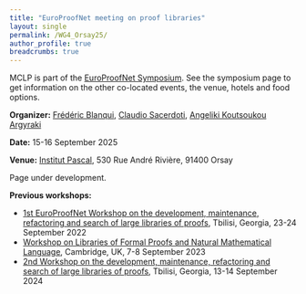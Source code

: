 ```yaml
---
title: "EuroProofNet meeting on proof libraries"
layout: single
permalink: /WG4_Orsay25/
author_profile: true
breadcrumbs: true
---
```


MCLP is part of the [EuroProofNet Symposium](../Symposium). See the symposium page to get information on the other co-located events, the venue, hotels and food options.

**Organizer:** [Frédéric Blanqui](https://blanqui.gitlabpages.inria.fr/), [Claudio Sacerdoti](http://www.cs.unibo.it/~sacerdot/), [Angeliki Koutsoukou Argyraki](https://pure.royalholloway.ac.uk/en/persons/angeliki-koutsoukou-argyraki)

**Date:** 15-16 September 2025

**Venue:** [Institut Pascal](https://www.institut-pascal.universite-paris-saclay.fr/), 530 Rue André Rivière, 91400 Orsay

Page under development.

**Previous workshops:**
- [1st EuroProofNet Workshop on the development, maintenance, refactoring and search of large libraries of proofs](../wg4-meeting1), Tbilisi, Georgia, 23-24 September 2022
- [Workshop on Libraries of Formal Proofs and Natural Mathematical Language](../cambridge-2023), Cambridge, UK, 7-8 September 2023
- [2nd Workshop on the development, maintenance, refactoring and search of large libraries of proofs](../wg4-tbilisi24), Tbilisi, Georgia, 13-14 September 2024
